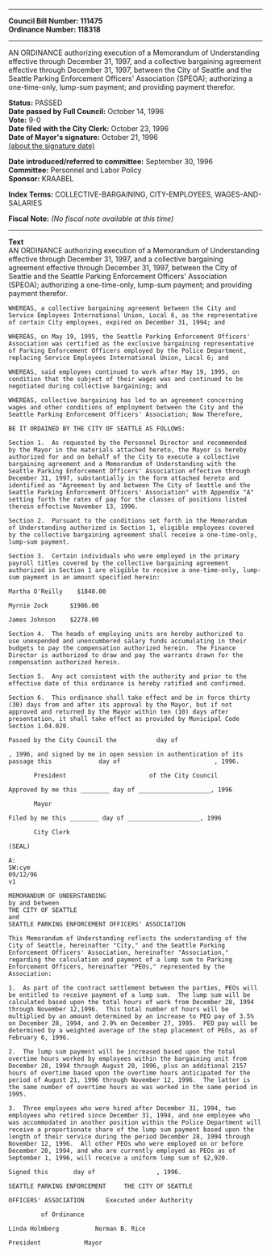 * * * * *  
  
**Council Bill Number: [](#h0)[](#h2)111475**   
**Ordinance Number: 118318**  
  
* * * * *  
  
AN ORDINANCE authorizing execution of a Memorandum of Understanding effective through December 31, 1997, and a collective bargaining agreement effective through December 31, 1997, between the City of Seattle and the Seattle Parking Enforcement Officers' Association (SPEOA); authorizing a one-time-only, lump-sum payment; and providing payment therefor.  
  
**Status:** PASSED   
**Date passed by Full Council:** October 14, 1996   
**Vote:** 9-0   
**Date filed with the City Clerk:** October 23, 1996   
**Date of Mayor's signature:** October 21, 1996   
[(about the signature date)](/~public/approvaldate.htm)   
  
  
**Date introduced/referred to committee:** September 30, 1996   
**Committee:** Personnel and Labor Policy   
**Sponsor:** KRAABEL   
  
**Index Terms:** COLLECTIVE-BARGAINING, CITY-EMPLOYEES, WAGES-AND-SALARIES  
  
**Fiscal Note:** *(No fiscal note available at this time)*  
  
* * * * *  
  
**Text**  
    AN ORDINANCE authorizing execution of a Memorandum of Understanding  
    effective through December 31, 1997, and a collective bargaining  
    agreement effective through December 31, 1997, between the City of  
    Seattle and the Seattle Parking Enforcement Officers' Association  
    (SPEOA); authorizing a one-time-only, lump-sum payment; and providing  
    payment therefor.  
  
    WHEREAS, a collective bargaining agreement between the City and  
    Service Employees International Union, Local 6, as the representative  
    of certain City employees, expired on December 31, 1994; and  
  
    WHEREAS, on May 19, 1995, the Seattle Parking Enforcement Officers'  
    Association was certified as the exclusive bargaining representative  
    of Parking Enforcement Officers employed by the Police Department,  
    replacing Service Employees International Union, Local 6; and  
  
    WHEREAS, said employees continued to work after May 19, 1995, on  
    condition that the subject of their wages was and continued to be  
    negotiated during collective bargaining; and  
  
    WHEREAS, collective bargaining has led to an agreement concerning  
    wages and other conditions of employment between the City and the  
    Seattle Parking Enforcement Officers' Association; Now Therefore,  
  
    BE IT ORDAINED BY THE CITY OF SEATTLE AS FOLLOWS:  
  
    Section 1.  As requested by the Personnel Director and recommended  
    by the Mayor in the materials attached hereto, the Mayor is hereby  
    authorized for and on behalf of the City to execute a collective  
    bargaining agreement and a Memorandum of Understanding with the  
    Seattle Parking Enforcement Officers' Association effective through  
    December 31, 1997, substantially in the form attached hereto and  
    identified as "Agreement by and between The City of Seattle and the  
    Seattle Parking Enforcement Officers' Association" with Appendix "A"  
    setting forth the rates of pay for the classes of positions listed  
    therein effective November 13, 1996.  
  
    Section 2.  Pursuant to the conditions set forth in the Memorandum  
    of Understanding authorized in Section 1, eligible employees covered  
    by the collective bargaining agreement shall receive a one-time-only,  
    lump-sum payment.  
  
    Section 3.  Certain individuals who were employed in the primary  
    payroll titles covered by the collective bargaining agreement  
    authorized in Section 1 are eligible to receive a one-time-only, lump-  
    sum payment in an amount specified herein:  
  
    Martha O'Reilly    $1840.00  
  
    Myrnie Zock      $1986.00  
  
    James Johnson    $2278.00  
  
    Section 4.  The heads of employing units are hereby authorized to  
    use unexpended and unencumbered salary funds accumulating in their  
    budgets to pay the compensation authorized herein.  The Finance  
    Director is authorized to draw and pay the warrants drawn for the  
    compensation authorized herein.  
  
    Section 5.  Any act consistent with the authority and prior to the  
    effective date of this ordinance is hereby ratified and confirmed.  
  
    Section 6.  This ordinance shall take effect and be in force thirty  
    (30) days from and after its approval by the Mayor, but if not  
    approved and returned by the Mayor within ten (10) days after  
    presentation, it shall take effect as provided by Municipal Code  
    Section 1.04.020.  
  
    Passed by the City Council the           day of  
  
    , 1996, and signed by me in open session in authentication of its  
    passage this             day of                          , 1996.  
  
           President                       of the City Council  
  
    Approved by me this ________ day of ____________________, 1996  
  
           Mayor  
  
    Filed by me this ________ day of ____________________, 1996  
  
           City Clerk  
  
    (SEAL)  
  
    A:  
    SW:cym  
    09/12/96  
    v1  
  
    MEMORANDUM OF UNDERSTANDING  
    by and between  
    THE CITY OF SEATTLE  
    and  
    SEATTLE PARKING ENFORCEMENT OFFICERS' ASSOCIATION  
  
    This Memorandum of Understanding reflects the understanding of the  
    City of Seattle, hereinafter "City," and the Seattle Parking  
    Enforcement Officers' Association, hereinafter "Association,"  
    regarding the calculation and payment of a lump sum to Parking  
    Enforcement Officers, hereinafter "PEOs," represented by the  
    Association:  
  
    1.  As part of the contract settlement between the parties, PEOs will  
    be entitled to receive payment of a lump sum.  The lump sum will be  
    calculated based upon the total hours of work from December 28, 1994  
    through November 12,1996.  This total number of hours will be  
    multiplied by an amount determined by an increase to PEO pay of 3.5%  
    on December 28, 1994, and 2.9% on December 27, 1995.  PEO pay will be  
    determined by a weighted average of the step placement of PEOs, as of  
    February 6, 1996.  
  
    2.  The lump sum payment will be increased based upon the total  
    overtime hours worked by employees within the bargaining unit from  
    December 28, 1994 through August 20, 1996, plus an additional 2157  
    hours of overtime based upon the overtime hours anticipated for the  
    period of August 21, 1996 through November 12, 1996.  The latter is  
    the same number of overtime hours as was worked in the same period in  
    1995.  
  
    3.  Three employees who were hired after December 31, 1994, two  
    employees who retired since December 31, 1994, and one employee who  
    was accommodated in another position within the Police Department will  
    receive a proportionate share of the lump sum payment based upon the  
    length of their service during the period December 28, 1994 through  
    November 12, 1996.  All other PEOs who were employed on or before  
    December 28, 1994, and who are currently employed as PEOs as of  
    September 1, 1996, will receive a uniform lump sum of $2,920.  
  
    Signed this       day of                 , 1996.  
  
    SEATTLE PARKING ENFORCEMENT     THE CITY OF SEATTLE  
  
    OFFICERS' ASSOCIATION      Executed under Authority  
  
             of Ordinance  
  
    Linda Holmberg          Norman B. Rice  
  
    President            Mayor  
